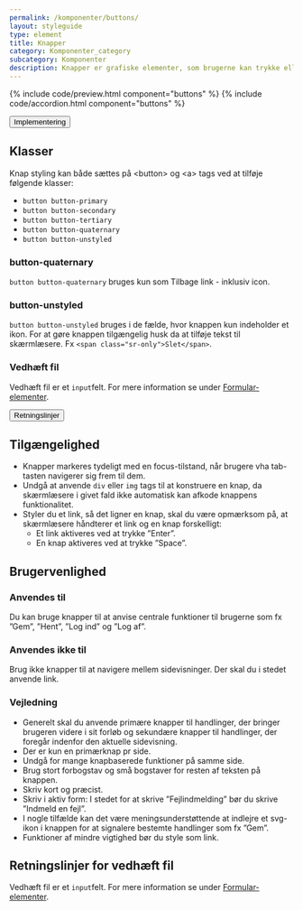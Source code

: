 ```yaml
---
permalink: /komponenter/buttons/
layout: styleguide
type: element
title: Knapper
category: Komponenter_category
subcategory: Komponenter
description: Knapper er grafiske elementer, som brugerne kan trykke eller klikke på og dermed udløse en funktion eller handling. De kommer i flere grafiske former og er inddelt i et hierarki med primære, sekundære og tertiære knapper.
---
```


{% include code/preview.html component="buttons" %}
{% include code/accordion.html component="buttons" %}
<div class="accordion-bordered">
  <button class="button-unstyled accordion-button"
    aria-expanded="false" aria-controls="code-documentation">
    Implementering
  </button>
  <div id="code-documentation" class="accordion-content">
    <section>
      <h2 class="h4">Klasser</h2>
      <p>Knap styling kan både sættes på &lt;button&gt; og &lt;a&gt; tags ved at tilføje følgende klasser:</p>
      <ul>
        <li><code>button button-primary</code></li>
        <li><code>button button-secondary</code></li>
        <li><code>button button-tertiary</code></li>
        <li><code>button button-quaternary</code></li>
        <li><code>button button-unstyled</code></li>
      </ul>
      <h3 class="h5">button-quaternary</h3>
      <p><code>button button-quaternary</code> bruges kun som Tilbage link - inklusiv icon.</p>
      <h3 class="h5">button-unstyled</h3>
      <p><code>button button-unstyled</code> bruges i de fælde, hvor knappen kun indeholder et ikon. For at gøre knappen tilgængelig husk da at tilføje tekst til skærmlæsere. Fx <code>&lt;span class="sr-only"&gt;Slet&lt;/span&gt;</code>.</p>
      <h3 class="h5">Vedhæft fil</h3>
      <p>Vedhæft fil er et <code>input</code>felt. For mere information se under <a href="/dkfds-docs/komponenter/form-controls/#vedhæft-fil">Formular-elementer</a>.</p>
    </section>
  </div>
</div>

<div class="accordion-bordered">
  <button class="button-unstyled accordion-button"
      aria-expanded="true" aria-controls="accordion-bordered-docs">
    Retningslinjer
  </button>
  <div id="accordion-bordered-docs" aria-hidden="false" class="accordion-content">
    <article>
      <section>
          <h2 class="h4">Tilgængelighed</h2>
          <ul>
              <li>Knapper markeres tydeligt med en focus-tilstand, når brugere vha tab-tasten navigerer sig frem til dem.</li>
              <li>Undgå at anvende <code>div</code> eller <code>img</code> tags til at konstruere en knap, da skærmlæsere i givet fald ikke automatisk kan afkode knappens funktionalitet.</li>
              <li>Styler du et link, så det ligner en knap, skal du være opmærksom på, at skærmlæsere håndterer et link og en knap forskelligt:
              <ul>
                  <li>Et link aktiveres ved at trykke ”Enter”.</li>
                  <li>En knap aktiveres ved at trykke ”Space”.</li>
              </ul>
              </li>
          </ul>
      </section>
      <section>
          <h2 class="h4">Brugervenlighed</h2>
          <h3 class="h5">Anvendes til</h3>
          <p>Du kan bruge knapper til at anvise centrale funktioner til brugerne som fx ”Gem”, ”Hent”, ”Log ind” og ”Log af”.</p>
          <h3 class="h5">Anvendes ikke til</h3>
          <p>Brug ikke knapper til at navigere mellem sidevisninger. Der skal du i stedet anvende link.</p>
          <h3 class="h5">Vejledning</h3>
          <ul>
              <li>Generelt skal du anvende primære knapper til handlinger, der bringer brugeren videre i sit forløb og sekundære knapper til handlinger, der foregår indenfor den aktuelle sidevisning.</li>
              <li>Der er kun en primærknap pr side.</li>
              <li>Undgå for mange knapbaserede funktioner på samme side.</li>
              <li>Brug stort forbogstav og små bogstaver for resten af teksten på knappen.</li>
              <li>Skriv kort og præcist.</li>
              <li>Skriv i aktiv form: I stedet for at skrive ”Fejlindmelding” bør du skrive ”Indmeld en fejl”.</li>
              <li>I nogle tilfælde kan det være meningsunderstøttende at indlejre et svg-ikon i knappen for at signalere bestemte handlinger som fx ”Gem”.</li>
              <li>Funktioner af mindre vigtighed bør du style som link.</li>
          </ul>
      </section>
      <section>
          <h2 class="h4">Retningslinjer for vedhæft fil</h2>
          <p>Vedhæft fil er et <code>input</code>felt. For mere information se under <a href="/dkfds-docs/komponenter/form-controls/#vedhæft-fil">Formular-elementer</a>.</p>
      </section>
    </article>
  </div>
</div>
